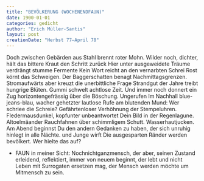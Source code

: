 ```yaml
---
title: "BEVÖLKERUNG (WOCHENENDFAUN)"
date: 1900-01-01
categories: gedicht
author: "Erich Müller-Santis"
layout: post
creationDate: "Herbst 77–April 78"
---
```

Doch
zwischen Gebärden aus Stahl
brennt
roter Mohn.
Wilder noch, dichter, hält
das bittere Kraut
den Schritt zurück
Hier unter
ausgeweidete Träume verdrängt
stumme Fermente
Kein Wort reicht
an den vernarbten Schrei
Rost körnt das Schweigen.
Der Baggerschatten benagt
Nachmittagsgrenzen.
Stromaufwärts aber kreuzt
die unerbittliche Frage
Strandgut der Jahre treibt
hungrige Blüten.
Gummi schwelt achtlose Zeit.
Und immer noch donnert ein Zug
horizontengefrässig über die Böschung.
Ungerufen
Im Nachhall
blue-jeans-blau, wacher gehetzter
lautlose Rufe am blutenden Mund:
Wer schriee die Schreie?
Gefährtenloser Verhöhnung
der Stempeluhren.
Fledermausdunkel,
kopfunter
unbeantwortet
Dein Bild in der Regenlagune.
Altoelmäander
Rauchfahnen über
schimmligem Schutt.
Wasserhautjucken.
Am Abend
beginnst Du den andern Gedanken
zu haben,
der sich
unruhig hinlegt in alle Nächte.
und Junge wirft
Die ausgesparten
Ränder werden bevölkert.
Wer hielte das
auf?

* FAUN in meiner Sicht: Nochnichtganzmensch, der aber, seinen Zustand erleidend, reflektiert, immer von neuem beginnt, der lebt und nicht Leben mit Surrogaten ersetzen mag, der Mensch werden möchte um Mitmensch zu sein.
